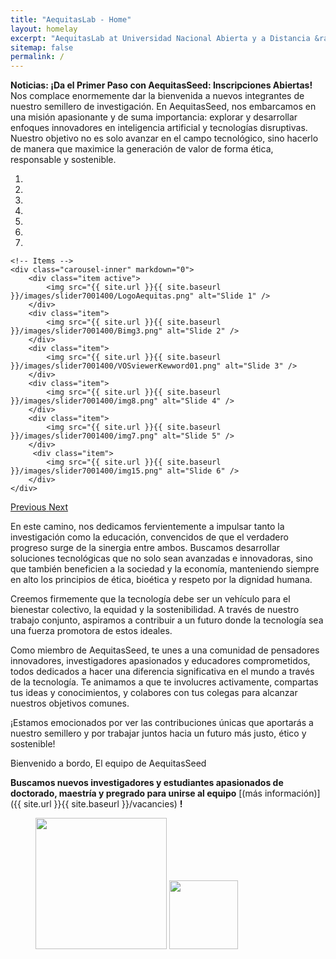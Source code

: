 ```yaml
---
title: "AequitasLab - Home"
layout: homelay
excerpt: "AequitasLab at Universidad Nacional Abierta y a Distancia &rarr; UNAD."
sitemap: false
permalink: /
---
```


**Noticias: ¡Da el Primer Paso con AequitasSeed: Inscripciones Abiertas!** Nos complace enormemente dar la bienvenida a nuevos integrantes de nuestro semillero de investigación. En AequitasSeed, nos embarcamos en una misión apasionante y de suma importancia: explorar y desarrollar enfoques innovadores en inteligencia artificial y tecnologías disruptivas. Nuestro objetivo no es solo avanzar en el campo tecnológico, sino hacerlo de manera que maximice la generación de valor de forma ética, responsable y sostenible.


<div markdown="0" id="carousel" class="carousel slide" data-ride="carousel" data-interval="4000" data-pause="hover" >
    <!-- Menu -->
    <ol class="carousel-indicators">
        <li data-target="#carousel" data-slide-to="0" class="active"></li>
        <li data-target="#carousel" data-slide-to="1"></li>
        <li data-target="#carousel" data-slide-to="2"></li>
        <li data-target="#carousel" data-slide-to="3"></li>
        <li data-target="#carousel" data-slide-to="4"></li>
        <li data-target="#carousel" data-slide-to="5"></li>
        <li data-target="#carousel" data-slide-to="6"></li>
    </ol>

    <!-- Items -->
    <div class="carousel-inner" markdown="0">
        <div class="item active">
            <img src="{{ site.url }}{{ site.baseurl }}/images/slider7001400/LogoAequitas.png" alt="Slide 1" />
        </div>
        <div class="item">
            <img src="{{ site.url }}{{ site.baseurl }}/images/slider7001400/Bimg3.png" alt="Slide 2" />
        </div>
        <div class="item">
            <img src="{{ site.url }}{{ site.baseurl }}/images/slider7001400/VOSviewerKewword01.png" alt="Slide 3" />
        </div>
        <div class="item">
            <img src="{{ site.url }}{{ site.baseurl }}/images/slider7001400/img8.png" alt="Slide 4" />
        </div>
        <div class="item">
            <img src="{{ site.url }}{{ site.baseurl }}/images/slider7001400/img7.png" alt="Slide 5" />
        </div>       
         <div class="item">
            <img src="{{ site.url }}{{ site.baseurl }}/images/slider7001400/img15.png" alt="Slide 6" />
        </div>
    </div>
  <a class="left carousel-control" href="#carousel" role="button" data-slide="prev">
    <span class="glyphicon glyphicon-chevron-left" aria-hidden="true"></span>
    <span class="sr-only">Previous</span>
  </a>
  <a class="right carousel-control" href="#carousel" role="button" data-slide="next">
    <span class="glyphicon glyphicon-chevron-right" aria-hidden="true"></span>
    <span class="sr-only">Next</span>
  </a>
</div>


En este camino, nos dedicamos fervientemente a impulsar tanto la investigación como la educación, convencidos de que el verdadero progreso surge de la sinergia entre ambos. Buscamos desarrollar soluciones tecnológicas que no solo sean avanzadas e innovadoras, sino que también beneficien a la sociedad y la economía, manteniendo siempre en alto los principios de ética, bioética y respeto por la dignidad humana. 


Creemos firmemente que la tecnología debe ser un vehículo para el bienestar colectivo, la equidad y la sostenibilidad. A través de nuestro trabajo conjunto, aspiramos a contribuir a un futuro donde la tecnología sea una fuerza promotora de estos ideales.

Como miembro de AequitasSeed, te unes a una comunidad de pensadores innovadores, investigadores apasionados y educadores comprometidos, todos dedicados a hacer una diferencia significativa en el mundo a través de la tecnología. Te animamos a que te involucres activamente, compartas tus ideas y conocimientos, y colabores con tus colegas para alcanzar nuestros objetivos comunes. 

¡Estamos emocionados por ver las contribuciones únicas que aportarás a nuestro semillero y por trabajar juntos hacia un futuro más justo, ético y sostenible! 

Bienvenido a bordo,
El equipo de AequitasSeed

 **Buscamos nuevos investigadores y estudiantes apasionados de doctorado, maestría y pregrado para unirse al equipo** [(más información)]({{ site.url }}{{ site.baseurl }}/vacancies) **!**




<figure class="fourth">
  <img src="{{ site.url }}{{ site.baseurl }}/images/logopic/logo-unad-scaled.jpg" style="width: 210px">
  <img src="{{ site.url }}{{ site.baseurl }}/images/logopic/aequitaslab.png" style="width: 110px">
</figure>
